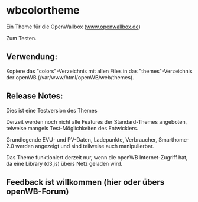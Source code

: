 # wbcolortheme
Ein Theme für die OpenWallbox (www.openwallbox.de)

Zum Testen.

## Verwendung:
Kopiere das "colors"-Verzeichnis mit allen Files in das "themes"-Verzeichnis der openWB (/var/www/html/openWB/web/themes).

## Release Notes:
Dies ist eine Testversion des Themes

Derzeit werden noch nicht alle Features der Standard-Themes angeboten, teiweise mangels Test-Möglichkeiten des Entwicklers.

Grundlegende EVU- und PV-Daten, Ladepunkte, Verbraucher, Smarthome-2.0 werden angezeigt und sind teilweise auch manipulierbar.

Das Theme funktioniert derzeit nur, wenn die openWB Internet-Zugriff hat, da eine Library (d3.js) übers Netz geladen wird. 

## Feedback ist willkommen (hier oder übers openWB-Forum)
